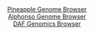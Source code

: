 <div id="Pineapple_Genome_Browser" align="center">
  <a href="https://igv.org/app/?sessionURL=blob:zZRdb9owGIX_i6VWmxSSOCGEREJTaGnLaMv6EWCtqsgkTjA4drBNKCD..1y0aTerVC42TfKF_cr2e87xI.9AjYUknIEQOCb0TAiBAeSMrx9QWVF8i0osQZgjKrEBBM6xwCzFINyBHEmF4vtrfXKmVCVDyyKqapSIFdyUrolKtOUMraWZ8tI645SiKRdIcSGtrkA1t0hRN9Z4iqrK1L1d07MypJCFaDXjTHKrwqxI1vq.5FcpKTDjJU7KFVXkICDRerTGzMzRl2j8EKUplnKAN_2sEw360cjtxU.XrbOneHg1jlvj0wdSMKRWAnfw2QZNFtey3W.jbZzN8jkdnzjd5WB6NVqcuOenvdeKCCw70IftpgfbbVtHQ1iGX_8n13qQI50vnQWdXOV3Ra3sbaQW_rfWsj8Uy5vL.B3fewNQnq40CSCdCT.EtuHaLcNzWo23KWwbth3odAQnIHx.MYASKF3o7c87oDaV5gVIvFwd0DEAFxkWIGwEtu3DIHC8pt.0gwDujR1YCfr3or2I7wPfdiLHaSU5oUrDnCWSVdJEjJl1mpvF9sgs4bw7ujmH_c2iG504FyKO_ex7czTHw6dt8S5FuvnhAbXVj2j6J9x9RIippsfCNpz3bx5nX53eYEKa3vp2UjyO71YbosMa9f4Y0NsPdFw4ORclUnq_rujlT.JqJAhiShdqIsmUUKI2Y50jX4MQOq4GF6Scck0iEMX0k23YBvTsz78Bdfcv.x8-">Pineapple Genome Browser</a>
</div>
<div id="Alphonso_Genome_Browser" align="center">
  <a href="https://igv.org/app/?sessionURL=blob:zZJda9swFIb_i6BlA8e2_BkbynDSpE0b0i1pFtZSjGLLjogsuZJsJw3579PKxm5WaC42BrqQDvp4z6PnAFosJOEMxMAxoW9CCAwgN7xboKqmeIYqLEFcICqxAQQusMAswyA.gAJJhZbzqT65UaqWsWURVfcqxEpuStdEFXrhDHXSzHhlDTmlaM0FUlxIayBQyy1Str0Or1Fdm_pt1_StHClkIVpvOJPcqjEr007fl_4qpSVmvMJp1VBFXgOkOo_OmJsF.pSsFkmWYSlv8X6SXyS3k.SrO1o.XAXDh.Xd9WoZrM4XpGRINQJfdF1C8ebMGYQU7tzJdLmFX7LL2qH0.ap_5l6ej3Y1EVhewBD2PR_2_UCjISzHu_.paz3IiZ03w89wcK9YM_OL3fau4XWoMcz9aVmMvDc6PxqA8qzRLoBsI8IY2oZrB4bvBL0fU9g3bDvSfAQnIH58MoASKNvq7Y8HoPa1NgZI_Ny8ymMALnIsQNyLbDuEUeT4XujZUQSPxgE0gv49uOPlPAptJ3GcIC0IVVrnPJWsliZizGyzwixfTqR53Z454254MymKYCodSHZzTbNxv7lXhI7_zDPUDPTzr5.om31Pqn_i3nuCmGp9qnD9nKw8DeW.TIoBJzcvWTIbrehw4WXe6E1Ap8EpuKiQ0vt1RS9_OtciQRBTutASSdaEErVfaY68AzF0XK0uyDjl2kUgyvUH27AN6NsffyvqHp.O3wE-">Alphonso Genome Browser</a>
</div>


<div id="DAF_Genomics_Browser" align="center">
  <a href="https://ink-blot.github.io/?sessionURL=blob:tZFrb9MwFIb_iyX2KUntJE2WSBUKY0BXYNAulHWaqjPHudDYzmxn3Vb1v2OFISQ2hJCGZFu2zuV9fZ4dumFKN1KgFPkeGXuEIAfpWm4XwLuWfQTONEpLaDVzkGIlU0xQhtIdKkEbyOfvbWVtTKfT0aiA0q2YkLyh2tOBB52rZW9qZlNd3wMO91LAVntUcptsYARtV0uh5QgoZVq7eNQxUa23YI.fsfXQkq1535pmUF1bE9ZY4ZVg3TaiYLd_MfIflO1qXmbLRTbUz9jdtJhks2n2JTjOV2.jo1V..m6ZR8uDRVMJML1ik_iGkldHtApPFhVur4U.lZ9OPhSrKcEvgtcHx7ddo5iekJgchmMShRHaO6iVtLcIEK0VSUnoxP6h44eh.3ANxpGdgZINSi8uHWQU0I1Nv9ghc9dZUEiz635g5iCpCqZQ6iYYxyRJ_HEYhzhJyN7ZoV61z0zyTT5PYuxnvh95V8Ctftm0w_is0OPgc2H8rbPd_4oJ06v5GT77nJzz2fzr5huOzrEd1f1GhU9iiq37P36rlIqDsaEfzwco0Fo1zoT5RSXYX.6_Aw--">DAF Genomics Browser</a>
</div>
